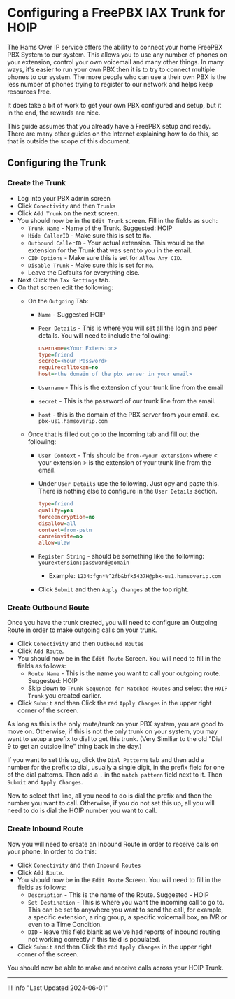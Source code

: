 # Configuring a FreePBX IAX Trunk for HOIP

The Hams Over IP service offers the ability to connect your home FreePBX PBX System to our system. This allows you to use any number of phones on your extension, control your own voicemail and many other things. In many ways, it's easier to run your own PBX then it is to try to connect multiple phones to our system. The more people who can use a their own PBX is the less number of phones trying to register to our network and helps keep resources free.

It does take a bit of work to get your own PBX configured and setup, but it in the end, the rewards are nice.

This guide assumes that you already have a FreePBX setup and ready. There are many other guides on the Internet explaining how to do this, so that is outside the scope of this document.

## Configuring the Trunk

### Create the Trunk

* Log into your PBX admin screen
* Click `Conectivity` and then `Trunks`
* Click `Add Trunk` on the next screen.
* You should now be in the `Edit Trunk` screen. Fill in the fields as such:
  * `Trunk Name` - Name of the Trunk. Suggested: HOIP
  * `Hide CallerID` - Make sure this is set to `No`.
  * `Outbound CallerID` - Your actual extension. This would be the extension for the Trunk that was sent to you in the email.
  * `CID Options` - Make sure this is set for `Allow Any CID`.
  * `Disable Trunk` - Make sure this is set for `No`.
  * Leave the Defaults for everything else.
* Next Click the `Iax Settings` tab.
* On that screen edit the following:
  * On the `Outgoing` Tab:
    * `Name` - Suggested HOIP
    * `Peer Details` - This is where you will set all the login and peer details. You will need to include the following:

      ```ini
      username=<Your Extension>
      type=friend
      secret=<Your Password>
      requirecalltoken=no
      host=<the domain of the pbx server in your email>
      ```

    * `Username` - This is the extension of your trunk line from the email
    * `secret` - This is the password of our trunk line from the email.
    * `host` - this is the domain of the PBX server from your email. ex. `pbx-us1.hamsoverip.com`

  * Once that is filled out go to the Incoming tab and fill out the following:
    * `User Context` - This should be `from-<your extension>` where < your extension > is the extension of your trunk line from the email.
    * Under `User Details` use the following. Just opy and paste this. There is nothing else to configure in the `User Details` section.

      ```ini
      type=friend
      qualify=yes
      forceencryption=no
      disallow=all
      context=from-pstn
      canreinvite=no
      allow=ulaw
      ```

    * `Register String` - should be something like the following:
        `yourextension:password@domain`
      * Example: `1234:fgn*%^2fb&bfk5437H@pbx-us1.hamsoverip.com`

    * Click `Submit` and then `Apply Changes` at the top right.

### Create Outbound Route

Once you have the trunk created, you will need to configure an Outgoing Route in order to make outgoing calls on your trunk.

* Click `Conectivity` and then `Outbound Routes`
* Click `Add Route`.
* You should now be in the `Edit Route` Screen. You will need to fill in the fields as follows:
  * `Route Name` - This is the name you want to call your outgoing route. Suggested: HOIP
  * Skip down to `Trunk Sequence for Matched Routes` and select the `HOIP Trunk` you created earlier.
* Click `Submit` and then Click the red `Apply Changes` in the upper right corner of the screen.

As long as this is the only route/trunk on your PBX system, you are good to move on. Otherwise, if this is not the only trunk on your system, you may want to setup a prefix to dial to get this trunk. (Very Similiar to the old "Dial 9 to get an outside line" thing back in the day.)

If you want to set this up, click the `Dial Patterns` tab and then add a number for the prefix to dial, usually a single digit, in the prefix field for one of the dial patterns. Then add a `.` in the `match pattern` field next to it. Then `Submit` and `Apply Changes`.

Now to select that line, all you need to do is dial the prefix and then the number you want to call. Otherwise, if you do not set this up, all you will need to do is dial the HOIP number you want to call.

### Create Inbound Route

Now you will need to create an Inbound Route in order to receive calls on your phone. In order to do this:

* Click `Conectivity` and then `Inbound Routes`
* Click `Add Route`.
* You should now be in the `Edit Route` Screen. You will need to fill in the fields as follows:
  * `Description` - This is the name of the Route. Suggested - HOIP
  * `Set Destination` - This is where you want the incoming call to go to. This can be set to anywhere you want to send the call, for example, a specific extension, a ring group, a specific voicemail box, an IVR or even to a Time Condition.
  * `DID` - leave this field blank as we've had reports of inbound routing not working correctly if this field is populated.
* Click `Submit` and then Click the red `Apply Changes` in the upper right corner of the screen.

You should now be able to make and receive calls across your HOIP Trunk.

----

!!! info "Last Updated 2024-06-01"
